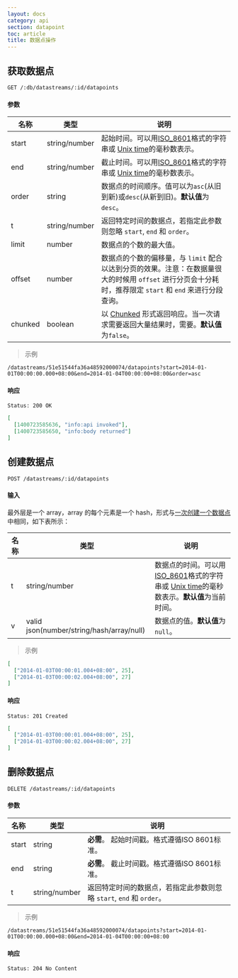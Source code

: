 ```yaml
---
layout: docs
category: api
section: datapoint
toc: article
title: 数据点操作
---
```



## 获取数据点

```
GET /:db/datastreams/:id/datapoints
```

#### 参数
| 名称        | 类型    | 说明 |
| ---------- | ------  | ------------------------------------------------------ |
| start      | string/number | 起始时间。可以用[ISO_8601][iso8601]格式的字符串或 [Unix time][unix_time]的毫秒数表示。 |
| end        | string/number | 截止时间。可以用[ISO_8601][iso8601]格式的字符串或 [Unix time][unix_time]的毫秒数表示。 |
| order      | string  | 数据点的时间顺序。值可以为`asc`(从旧到新)或`desc`(从新到旧)。**默认值**为 `desc`。 |
| t          | string/number | 返回特定时间的数据点，若指定此参数则忽略 `start`, `end` 和 `order`。 |
| limit      | number | 数据点的个数的最大值。 |
| offset     | number | 数据点的个数的偏移量，与 `limit` 配合以达到分页的效果。注意：在数据量很大的时候用 `offset` 进行分页会十分耗时，推荐限定 `start` 和 `end` 来进行分段查询。 |
| chunked    | boolean| 以 [Chunked][chunked] 形式返回响应。当一次请求需要返回大量结果时，需要。**默认值**为`false`。 |

> 示例

```
/datastreams/51e51544fa36a48592000074/datapoints?start=2014-01-01T00:00:00.000+08:00&end=2014-01-04T00:00:00+08:00&order=asc
```

#### 响应

```
Status: 200 OK
```

```json
[
  [1400723585636, "info:api invoked"],
  [1400723585650, "info:body returned"]
]
```


## 创建数据点

```
POST /datastreams/:id/datapoints
```

#### 输入

最外层是一个 array，array 的每个元素是一个 hash，形式与[一次创建一个数据点][dp-1on1]中相同，如下表所示：

| 名称  | 类型    | 说明 |
| ----- | ------ | ------------------------------------------------------ |
| t     | string/number | 数据点的时间。可以用[ISO_8601][iso8601]格式的字符串或 [Unix time][unix_time]的毫秒数表示。**默认值**为当前时间。 |
| v     | valid json(number/string/hash/array/null) | 数据点的值。**默认值**为`null`。 |


> 示例

```json
[
  ["2014-01-03T00:00:01.004+08:00", 25],
  ["2014-01-03T00:00:02.004+08:00", 27]
]
```

#### 响应

```
Status: 201 Created
```

```json
[
  ["2014-01-03T00:00:01.004+08:00", 25],
  ["2014-01-03T00:00:02.004+08:00", 27]
]
```


## 删除数据点

```
DELETE /datastreams/:id/datapoints
```

#### 参数

| 名称  | 类型 | 说明 |
| ----- | ------ | --- |
| start | string | **必需**。 起始时间戳。格式遵循ISO 8601标准。 |
| end   | string | **必需**。 截止时间戳。格式遵循ISO 8601标准。 |
| t     | string/number | 返回特定时间的数据点，若指定此参数则忽略 `start`, `end` 和 `order`。 |

> 示例

```
/datastreams/51e51544fa36a48592000074/datapoints?start=2014-01-01T00:00:00.000+08:00&end=2014-01-04T00:00:00+08:00
```

#### 响应

```
Status: 204 No Content
```

[auth]: /docs/v1/basics/auth.html
[dp-1on1]: /v2/api/http/datapoint.html#4-1-一次创建一个数据点
[unix_time]: http://en.wikipedia.org/wiki/Unix_time
[iso8601]: http://en.wikipedia.org/wiki/ISO_8601
[chunked]: http://en.wikipedia.org/wiki/Chunked_transfer_encoding
